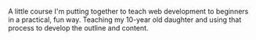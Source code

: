 A little course I'm putting together to teach web development to beginners in a practical, fun way.
Teaching my 10-year old daughter and using that process to develop the outline and content.